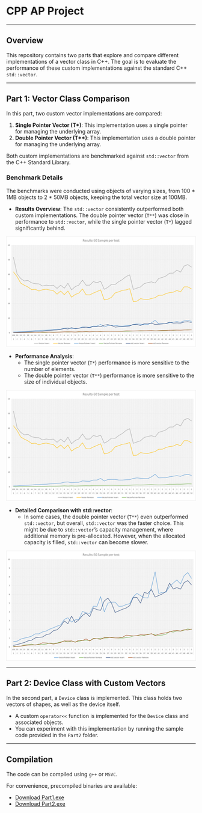 # CPP AP Project

---

## Overview

This repository contains two parts that explore and compare different implementations of a vector class in C++. The goal is to evaluate the performance of these custom implementations against the standard C++ `std::vector`.

---

## Part 1: Vector Class Comparison

In this part, two custom vector implementations are compared:

1. **Single Pointer Vector (T\*)**: This implementation uses a single pointer for managing the underlying array.
2. **Double Pointer Vector (T\*\*)**: This implementation uses a double pointer for managing the underlying array.

Both custom implementations are benchmarked against `std::vector` from the C++ Standard Library.

### Benchmark Details

The benchmarks were conducted using objects of varying sizes, from 100 \* 1MB objects to 2 \* 50MB objects, keeping the total vector size at 100MB.

- **Results Overview**: The `std::vector` consistently outperformed both custom implementations. The double pointer vector (`T**`) was close in performance to `std::vector`, while the single pointer vector (`T*`) lagged significantly behind.

![Main Results](Results/MainResults.png)

- **Performance Analysis**:
    - The single pointer vector (`T*`) performance is more sensitive to the number of elements.
    - The double pointer vector (`T**`) performance is more sensitive to the size of individual objects.

![Vector Vs Vector Pointer](Results/VectorVsVectorPointer.png)

- **Detailed Comparison with std::vector**:
    - In some cases, the double pointer vector (`T**`) even outperformed `std::vector`, but overall, `std::vector` was the faster choice. This might be due to `std::vector`’s capacity management, where additional memory is pre-allocated. However, when the allocated capacity is filled, `std::vector` can become slower.

![Vector Pointer Vs STD Results](Results/VectorPointerVsSTD_results.png)

---

## Part 2: Device Class with Custom Vectors

In the second part, a `Device` class is implemented. This class holds two vectors of shapes, as well as the device itself.

- A custom `operator<<` function is implemented for the `Device` class and associated objects.
- You can experiment with this implementation by running the sample code provided in the `Part2` folder.

---

## Compilation

The code can be compiled using `g++` or `MSVC`.

For convenience, precompiled binaries are available:

- [Download Part1.exe](https://github.com/mdaneshyab/CPP-AP-Project/releases/download/v1.0.0/Part1.exe)
- [Download Part2.exe](https://github.com/mdaneshyab/CPP-AP-Project/releases/download/v1.0.0/Part2.exe)
